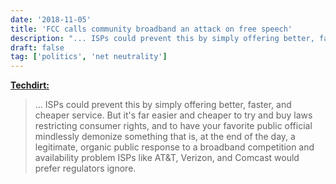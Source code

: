 ```yaml
---
date: '2018-11-05'
title: 'FCC calls community broadband an attack on free speech'
description: "... ISPs could prevent this by simply offering better, faster, and cheaper service. But it's far easier and cheaper to try and buy laws restricting consumer rights, and to have your favorite public official mindlessly demonize something that is, at the end of the day, a legitimate, organic public response to a broadband competition and availability problem ISPs like AT&T, Verizon, and Comcast would prefer regulators ignore."
draft: false
tag: ['politics', 'net neutrality']
---
```


**[Techdirt:](https://www.techdirt.com/2018/10/30/fcc-falsely-declares-community-broadband-ominous-attack-free-speech/)**

> ... ISPs could prevent this by simply offering better, faster, and cheaper service. But it's far easier and cheaper to try and buy laws restricting consumer rights, and to have your favorite public official mindlessly demonize something that is, at the end of the day, a legitimate, organic public response to a broadband competition and availability problem ISPs like AT&T, Verizon, and Comcast would prefer regulators ignore.<!-- excerpt -->
